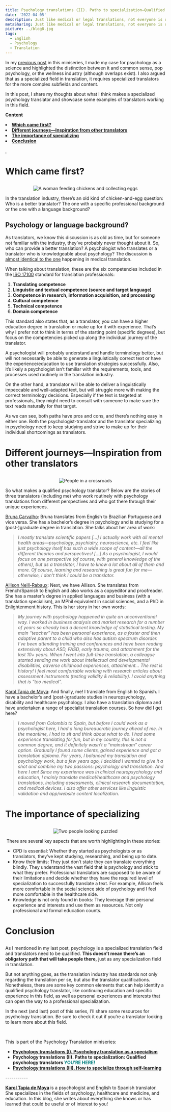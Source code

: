 ```yaml
---
title: Psychology translations (II). Paths to specialization—Qualified psychology translators
date: '2022-04-05'
description: Just like medical or legal translations, not everyone is up to the task to translate specialized psychology content. What makes a qualified psychology translator? / Como con las traducciones médicas o jurídicas, no todos están en capacidad de traducir contenido especializado de psicología. ¿Qué caracteriza a un traductor especializado en psicología?
metaSharing: Just like medical or legal translations, not everyone is up to the task to translate very specialized psychology content. What are the characteristics of a specialized psychology translator?
picture: ../blog8.jpg
tags:
  - English
  - Psychology
  - Translation
---
```


<p>In my <a href="https://psytranslations.com/blog/blog_7_I_Psychology_translation_as_a_specialism/">previous post</a> in this miniseries, I made my case for psychology as a science and highlighted the distinction between it and common sense, pop psychology, or the wellness industry (although overlaps exist). I also argued that as a specialized field in translation, it requires specialized translators for the more complex subfields and content.</p>
<p>In this post, I share my thoughts about what I think makes a specialized psychology translator and showcase some examples of translators working in this field.</p>
<p><strong><u>Content</u></strong></p>
<li><b><a href="#anchor-1">Which came first?</a></b></li>
<li><b><a href="#anchor-2">Different journeys&mdash;Inspiration from other translators</a></b></li>
<li><b><a href="#anchor-3">The importance of specializing</a></b></li>
<li><b><a href="#anchor-4">Conclusion</a></b></li>

<p><strong><u>&nbsp;</u></strong></p>
<p  style="scroll-margin-top: 50px" id="anchor-1"><span></p>
<h1><p><strong>Which came first?</strong></p></h1>

<p align="center">
  <img src="../../blog8-1.jpg " alt="A woman feeding chickens and collecting eggs">
</p>

<p>In the translation industry, there&rsquo;s an old kind of chicken-and-egg question: Who is a better translator? The one with a specific professional background or the one with a language background?</p>
<h2>Psychology or language background?</h2>
<p>As translators, we know this discussion is as old as time, but for someone not familiar with the industry, they&rsquo;ve probably never thought about it. So, who can provide a better translation? A psychologist who translates or a translator who is knowledgeable about psychology? The discussion is <a href="https://www.imiaweb.org/uploads/pages/823..pdf">almost identical to the one</a> happening in medical translation.</p>
<p>When talking about translation, these are the six competencies included in the <a href="https://www.ata-chronicle.online/highlights/three-crazy-ideas-about-translation-standards/">ISO 17100</a> standard for translation professionals:</p>
<ol>
<li><strong>Translating competence</strong></li>
<li><strong>Linguistic and textual competence (source and target language)</strong></li>
<li><strong>Competence in research, information acquisition, and processing</strong></li>
<li><strong>Cultural competence</strong></li>
<li><strong>Technical competence</strong></li>
<li><strong>Domain competence</strong></li>
</ol>
<p>This standard also states that, as a translator, you can have a higher education degree in translation or make up for it with experience. That&rsquo;s why I prefer not to think in terms of the starting point (specific degrees), but focus on the competencies picked up along the individual journey of the translator.</p>
<p>A psychologist will probably understand and handle terminology better, but will not necessarily be able to generate a linguistically correct text or have the experience/education to use translation strategies successfully. Also, it&rsquo;s likely a psychologist isn&rsquo;t familiar with the requirements, tools, and processes used routinely in the translation industry.</p>
<p>On the other hand, a translator will be able to deliver a linguistically impeccable and well-adapted text, but will struggle more with making the correct terminology decisions. Especially if the text is targeted at professionals, they might need to consult with someone to make sure the text reads naturally for that target.</p>
<p>As we can see, both paths have pros and cons, and there&rsquo;s nothing easy in either one. Both the psychologist-translator and the translator specializing in psychology need to keep studying and strive to make up for their individual shortcomings as translators.</p>

<p  style="scroll-margin-top: 50px" id="anchor-2"><span></p>
<h1><p><strong>Different journeys&mdash;Inspiration from other translators</strong></p></h1>

<p align="center">
  <img src="../../blog8-2.jpg " alt="People in a crossroads">
</p>

<p>So what makes a qualified psychology translator? Below are the stories of three translators (including me) who work routinely with psychology translations from different perspectives and who got there through their unique experiences.</p>
<p><a href="https://www.linkedin.com/in/brunacarvalho-translator/">Bruna Carvalho</a>: Bruna translates from English to Brazilian Portuguese and vice versa. She has a bachelor&rsquo;s degree in psychology and is studying for a (post-)graduate degree in translation. She talks about her area of work:</p>
<blockquote>
<p><em>I mostly translate scientific papers [&hellip;] I actually work with all mental health areas&mdash;psychology, psychiatry, neuroscience, etc. I feel like just psychology itself has such a wide scope of content&mdash;all the different theories and perspectives! [&hellip;] As a psychologist, I would focus on one perspective (of course, with general knowledge of the others), but as a translator, I have to know a lot about all of them and more. Of course, learning and researching is great fun for me&mdash;otherwise, I don't think I could be a translator.</em></p>
</blockquote>
<p><a href="https://anagramted.com/">Allison Neill-Rabaux</a>: Next, we have Allison. She translates from French/Spanish to English and also works as a copyeditor and proofreader. She has a master&rsquo;s degree in applied languages and business (with a translation specialism), an MPhil equivalent in social sciences, and a PhD in Enlightenment history. This is her story in her own words:</p>
<blockquote>
<p><em>My journey with psychology happened in quite an unconventional way. I worked in business analysis and market research for a number of years so already had a decent knowledge of statistical testing. My main &ldquo;teacher&rdquo; has been personal experience, as a foster and then adoptive parent to a child who also has autism spectrum disorder. I&rsquo;ve been attending training and conferences and have been reading extensively about ASD, FASD, early trauma, and attachment for the last 10+ years. When I went into full-time translation, a colleague started sending me work about intellectual and developmental disabilities, adverse childhood experiences, attachment&hellip; The rest is history! I feel most comfortable working with research articles about assessment instruments (testing validity &amp; reliability). I avoid anything that is &ldquo;too medical&rdquo;.</em></p>
</blockquote>
<p><a href="https://psytranslations.com/">Karol Tapia de Moya</a>: And finally, me! I translate from English to Spanish. I have a bachelor&rsquo;s and (post-)graduate studies in neuropsychology, disability and healthcare psychology. I also have a translation diploma and have undertaken a range of specialist translation courses. So how did I get here?</p>
<blockquote>
<p><em>I moved from Colombia to Spain, but before I could work as a psychologist here, I had a long bureaucratic journey ahead of me. In the meantime, I had to sit and think about what to do. I had some experience translating for fun, but in my country, this is not a common degree, and it definitely wasn&rsquo;t a &ldquo;mainstream&rdquo; career option. Gradually I found some clients, gained experience and got a translation diploma. For years, I balanced my translation and psychology work, but a few years ago, I decided I wanted to give it a shot and combine my two passions: psychology and translation. And here I am! Since my experience was in clinical neuropsychology and education, I mainly translate medical/healthcare and psychology translations, including assessments, clinical research documentation, and medical devices. I also offer other services like linguistic validation and app/website content localization.</em></p>
</blockquote>
<p  style="scroll-margin-top: 50px" id="anchor-3"><span></p>
<h1><p><strong>The importance of specializing</strong></p></h1>

<p align="center">
  <img src="../../blog6-1.jpg " alt="Two people looking puzzled">
</p>

<p>&nbsp;There are several key aspects that are worth highlighting in these stories:</p>
<ul>
<li>CPD is essential: Whether they started as psychologists or as translators, they&rsquo;ve kept studying, researching, and being up to date.</li>
<li>Know their limits: They just don&rsquo;t state they can translate everything blindly. They understand the vast field that is psychology and stick to what they prefer. Professional translators are supposed to be aware of their limitations and decide whether they have the required level of specialization to successfully&nbsp;translate a text. For example, Allison feels more comfortable in the social science side of psychology and I feel more comfortable in the healthcare side.</li>
<li>Knowledge is not only found in books: They leverage their personal experience and interests and use them as resources. Not only professional and formal education counts.</li>
</ul>

<p  style="scroll-margin-top: 50px" id="anchor-4"><span></p>
<h1><p><strong>Conclusion</strong></p></h1>

<p>As I mentioned in my last post, psychology is a specialized translation field and translators need to be qualified. <strong>This doesn&rsquo;t mean there&rsquo;s an obligatory path that will take people there,</strong> just as any specialization field in translation.</p>
<p>But not anything goes, as the translation industry has standards not only regarding the translation per se, but also the translator qualifications. Nonetheless, there are some key common elements that can help identify a qualified psychology translator, like continuing education and specific experience in this field, as well as personal experiences and interests that can open the way to a professional specialization.</p>
<p>In the next (and last) post of this series, I&rsquo;ll share some resources for psychology translation. Be sure to check it out if you&rsquo;re a translator looking to learn more about this field.</p>
<p>&nbsp;</p>
<p>This is part of the Psychology Translation miniseries:</p>
<ul>
<li><strong><a href="https://psytranslations.com/blog/blog_7_I_Psychology_translation_as_a_specialism/">Psychology translations (I). Psychology translation as a specialism</strong></li></a>
<li><strong>Psychology translations (II). Paths to specialization: Qualified psychology translators <span style="color: #008080;">YOU&rsquo;RE HERE!</span></strong></li>
<li><strong><a href="https://psytranslations.com/blog/blog_9_III_How_to_specialize_through_self-learning/">Psychology translations (III). How to specialize through self-learning</strong></li></a>
</ul>
</p>
<p>
    -----------
</p>
<p>
    <strong>
        <a href="https://psytranslations.com/contact/">Karol Tapia de Moya</a>
    </strong>
    is a psychologist and English to Spanish translator. She specializes in the
    fields of psychology, healthcare and medicine, and education. In this blog,
she writes about everything she knows
    or has learned that could be useful or of interest to you!
</p>
<div>
    <div>
        <div id="_com_7">
        </div>
    </div>
</div>
<div>
    <div>
        <div id="_com_7">
        </div>
    </div>
</div>
